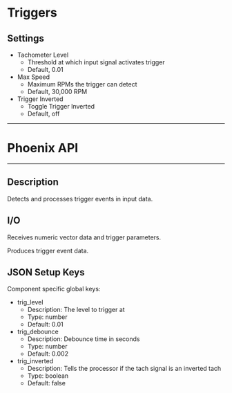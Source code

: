 # Triggers
## Settings
- Tachometer Level
    - Threshold at which input signal activates trigger
    - Default, 0.01
- Max Speed
    - Maximum RPMs the trigger can detect
    - Default, 30,000 RPM
- Trigger Inverted
    - Toggle Trigger Inverted
    - Default, off
___
# Phoenix API
___
## Description

Detects and processes trigger events in input data.

## I/O

Receives numeric vector data and trigger parameters.

Produces trigger event data.

## JSON Setup Keys

Component specific global keys:
- trig_level
  - Description: The level to trigger at
  - Type: number
  - Default: 0.01
- trig_debounce
  - Description: Debounce time in seconds
  - Type: number
  - Default: 0.002
- trig_inverted
  - Description: Tells the processor if the tach signal is an inverted tach
  - Type: boolean
  - Default: false
